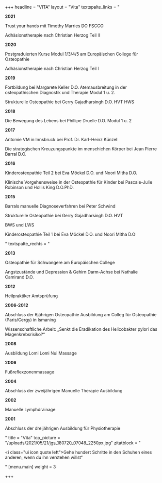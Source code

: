 +++
headline = "VITA"
layout = "Vita"
textspalte_links = "<p><strong>2021</strong></p><p>Trust your hands mit Timothy Marries DO FSCCO</p><p>Adhäsionstherapie nach Christian Herzog Teil II</p><p><strong>2020</strong></p><p>Postgraduierten Kurse Modul 1/3/4/5 am Europäischen College für Osteopathie</p><p>Adhäsionstherapie nach Christian Herzog Teil I</p><p><strong>2019</strong></p><p>Fortbildung bei Margarete Keller D.O. Atemausbreitung in der osteopathischen Diagnostik und Therapie Modul 1 u. 2.</p><p>Strukturelle Osteopathie bei Gerry Gajadharsingh D.O. HVT HWS</p><p><strong>2018</strong></p><p>Die Bewegung des Lebens bei Phillipe Druelle D.O. Modul 1 u. 2</p><p><strong>2017</strong></p><p>Antomie VM in Innsbruck bei Prof. Dr. Karl-Heinz Künzel</p><p>Die strategischen Kreuzungspunkte im menschichen Körper bei Jean Pierre Barral D.O.</p><p><strong>2016</strong></p><p>Kinderosteopathie Teil 2 bei Eva Möckel D.O. und Noori Mitha D.O.</p><p>Klinische Vorgehensweise in der Osteopathie für Kinder bei Pascale-Julie Robinson und Hollis King D.O.PhD.</p><p><strong>2015</strong></p><p>Barrals manuelle Diagnoseverfahren bei Peter Schwind</p><p>Strukturelle Osteopathie bei Gerry Gajadharsingh D.O. HVT</p><p>BWS und LWS</p><p>Kinderosteopathie Teil 1 bei Eva Möckel D.O. und Noori Mitha D.O</p>"
textspalte_rechts = "<p><strong>2013</strong></p><p>Osteopathie für Schwangere am Europäischen College</p><p>Angstzustände und Depression &amp; Gehirn Darm-Achse bei Nathalie Camirand D.O.</p><p><strong>2012</strong></p><p>Heilpraktiker Amtsprüfung</p><p><strong>2006-2012</strong></p><p>Abschluss der 6jährigen Osteopathie Ausbildung am Colleg für Osteopathie (Paris/Cergy) in Ismaning</p><p>Wissenschaftliche Arbeit: „Senkt die Eradikation des Helicobakter pylori das Magenkrebsrisiko?“</p><p><strong>2008</strong></p><p>Ausbildung Lomi Lomi Nui Massage</p><p><strong>2006</strong></p><p>Fußreflexzonenmassage</p><p><strong>2004</strong></p><p>Abschluss der zweijährigen Manuelle Therapie Ausbildung</p><p><strong>2002</strong></p><p>Manuelle Lymphdrainage</p><p><strong>2001</strong></p><p>Abschluss der dreijährigen Ausbildung für Physiotherapie</p>"
title = "Vita"
top_picture = "/uploads/2021/05/21/jgs_180720_07048_2250px.jpg"
zitatblock = "<p><i class=\"ui icon quote left\"></i>Gehe hundert Schritte in den Schuhen eines anderen, wenn du ihn verstehen willst“</p>"
[menu.main]
weight = 3

+++

